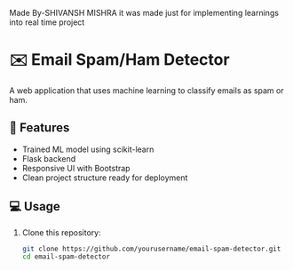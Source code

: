 Made By-SHIVANSH MISHRA
it was made just for implementing learnings into real time project

# ✉️ Email Spam/Ham Detector

A web application that uses machine learning to classify emails as spam or ham.

## 🚀 Features
- Trained ML model using scikit-learn
- Flask backend
- Responsive UI with Bootstrap
- Clean project structure ready for deployment

## 💻 Usage

1. Clone this repository:
   ```bash
   git clone https://github.com/yourusername/email-spam-detector.git
   cd email-spam-detector
   
